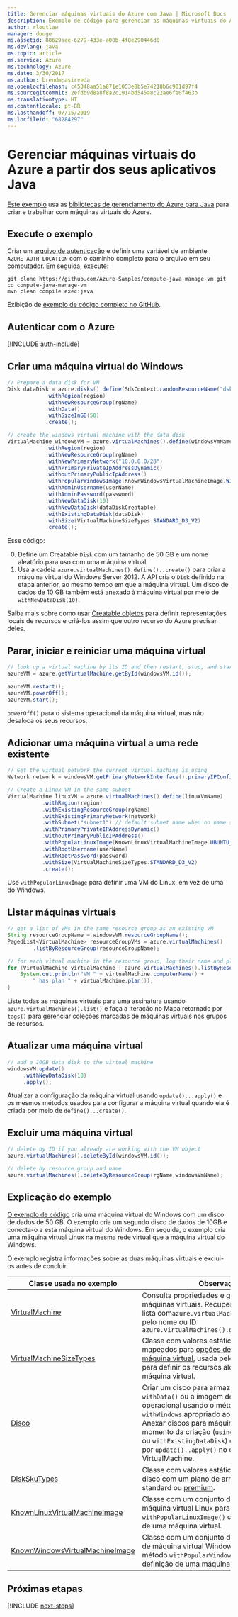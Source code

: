 ```yaml
---
title: Gerenciar máquinas virtuais do Azure com Java | Microsoft Docs
description: Exemplo de código para gerenciar as máquinas virtuais do Azure usando o SDK do Azure para Java
author: rloutlaw
manager: douge
ms.assetid: 88629aee-6279-433e-a08b-4f8e290446d0
ms.devlang: java
ms.topic: article
ms.service: Azure
ms.technology: Azure
ms.date: 3/30/2017
ms.author: brendm;asirveda
ms.openlocfilehash: c45348aa51a871e1053e0b5e74218b6c901d97f4
ms.sourcegitcommit: 2efdb9d8a8f8a2c1914bd545a8c22ae6fe0f463b
ms.translationtype: HT
ms.contentlocale: pt-BR
ms.lasthandoff: 07/15/2019
ms.locfileid: "68284297"
---
```

# <a name="manage-azure-virtual-machines-from-your-java-applications"></a>Gerenciar máquinas virtuais do Azure a partir dos seus aplicativos Java

[Este exemplo](https://github.com/Azure-Samples/compute-java-manage-vm/) usa as [bibliotecas de gerenciamento do Azure para Java](https://github.com/Azure/azure-sdk-for-java) para criar e trabalhar com máquinas virtuais do Azure.

## <a name="run-the-sample"></a>Execute o exemplo

Criar um [arquivo de autenticação](https://github.com/Azure/azure-sdk-for-java/blob/master/AUTH.md) e definir uma variável de ambiente `AZURE_AUTH_LOCATION` com o caminho completo para o arquivo em seu computador. Em seguida, execute:

```
git clone https://github.com/Azure-Samples/compute-java-manage-vm.git
cd compute-java-manage-vm
mvn clean compile exec:java
```

Exibição de [exemplo de código completo no GitHub](https://github.com/Azure-Samples/compute-java-manage-vm/blob/master/src/main/java/com/microsoft/azure/management/compute/samples/ManageVirtualMachine.java).

## <a name="authenticate-with-azure"></a>Autenticar com o Azure

[!INCLUDE [auth-include](includes/java-auth-include.md)]

## <a name="create-a-windows-virtual-machine"></a>Criar uma máquina virtual do Windows

```java
// Prepare a data disk for VM
Disk dataDisk = azure.disks().define(SdkContext.randomResourceName("dsk", 30))
            .withRegion(region)
            .withNewResourceGroup(rgName)
            .withData()
            .withSizeInGB(50)
            .create();

// create the windows virtual machine with the data disk            
VirtualMachine windowsVM = azure.virtualMachines().define(windowsVmName)
            .withRegion(region)
            .withNewResourceGroup(rgName)
            .withNewPrimaryNetwork("10.0.0.0/28")
            .withPrimaryPrivateIpAddressDynamic()
            .withoutPrimaryPublicIpAddress()
            .withPopularWindowsImage(KnownWindowsVirtualMachineImage.WINDOWS_SERVER_2012_R2_DATACENTER)
            .withAdminUsername(userName)
            .withAdminPassword(password)
            .withNewDataDisk(10)
            .withNewDataDisk(dataDiskCreatable)
            .withExistingDataDisk(dataDisk)
            .withSize(VirtualMachineSizeTypes.STANDARD_D3_V2)
            .create();
```

Esse código:   

0. Define um Creatable `Disk` com um tamanho de 50 GB e um nome aleatório para uso com uma máquina virtual.
0. Usa a cadeia `azure.virtualMachines().define()..create()` para criar a máquina virtual do Windows Server 2012. A API cria o `Disk` definido na etapa anterior, ao mesmo tempo em que a máquina virtual. Um disco de dados de 10 GB também está anexado à máquina virtual por meio de `withNewDataDisk(10)`.

Saiba mais sobre como usar [Creatable<T> objetos](java-sdk-azure-concepts.md#Creatables) para definir representações locais de recursos e criá-los assim que outro recurso do Azure precisar deles.

## <a name="stop-start-and-restart-a-virtual-machine"></a>Parar, iniciar e reiniciar uma máquina virtual

```java
// look up a virtual machine by its ID and then restart, stop, and start it
azureVM = azure.getVirtualMachine.getById(windowsVM.id());

azureVM.restart();
azureVM.powerOff();
azureVM.start();
```

`powerOff()` para o sistema operacional da máquina virtual, mas não desaloca os seus recursos.

## <a name="add-a-virtual-machine-to-an-existing-network"></a>Adicionar uma máquina virtual a uma rede existente

```java
// Get the virtual network the current virtual machine is using
Network network = windowsVM.getPrimaryNetworkInterface().primaryIPConfiguration().getNetwork();

// Create a Linux VM in the same subnet
VirtualMachine linuxVM = azure.virtualMachines().define(linuxVmName)
           .withRegion(region)
           .withExistingResourceGroup(rgName)
           .withExistingPrimaryNetwork(network)
           .withSubnet("subnet1") // default subnet name when no name specified at creation
           .withPrimaryPrivateIPAddressDynamic()
           .withoutPrimaryPublicIPAddress()
           .withPopularLinuxImage(KnownLinuxVirtualMachineImage.UBUNTU_SERVER_16_04_LTS)
           .withRootUsername(userName)
           .withRootPassword(password)
           .withSize(VirtualMachineSizeTypes.STANDARD_D3_V2)
           .create();
```

Use `withPopularLinuxImage` para definir uma VM do Linux, em vez de uma do Windows.


## <a name="list-virtual-machines"></a>Listar máquinas virtuais

```java
// get a list of VMs in the same resource group as an existing VM
String resourceGroupName = windowsVM.resourceGroupName();
PagedList<VirtualMachine> resourceGroupVMs = azure.virtualMachines()
        .listByResourceGroup(resourceGroupName); 

// for each vitual machine in the resource group, log their name and plan
for (VirtualMachine virtualMachine : azure.virtualMachines().listByResourceGroup(resourceGroupName)) {
    System.out.println("VM " + virtualMachine.computerName() + 
        " has plan " + virtualMachine.plan());
}
```

Liste todas as máquinas virtuais para uma assinatura usando `azure.virtualMachines().list()` e faça a iteração no Mapa retornado por `tags()` para gerenciar coleções marcadas de máquinas virtuais nos grupos de recursos.

## <a name="update-a-virtual-machine"></a>Atualizar uma máquina virtual

```java
// add a 10GB data disk to the virtual machine
windowsVM.update()
     .withNewDataDisk(10)
     .apply();
```

Atualizar a configuração da máquina virtual usando `update()...apply()` e os mesmos métodos usados para configurar a máquina virtual quando ela é criada por meio de `define()...create()`.

## <a name="delete-a-virtual-machine"></a>Excluir uma máquina virtual

```java
// delete by ID if you already are working with the VM object
azure.virtualMachines().deleteById(windowsVM.id());

// delete by resource group and name
azure.virtualMachines().deleteByResourceGroup(rgName,windowsVmName);
```

## <a name="sample-explanation"></a>Explicação do exemplo

[O exemplo de código](https://github.com/Azure-Samples/compute-java-manage-vm/blob/master/src/main/java/com/microsoft/azure/management/compute/samples/ManageVirtualMachine.java) cria uma máquina virtual do Windows com um disco de dados de 50 GB. O exemplo cria um segundo disco de dados de 10GB e conecta-o a esta máquina virtual do Windows.
Em seguida, o exemplo cria uma máquina virtual Linux na mesma rede virtual que a máquina virtual do Windows.

O exemplo registra informações sobre as duas máquinas virtuais e exclui-os antes de concluir.

| Classe usada no exemplo | Observações
|-------|-------|
| [VirtualMachine](https://docs.microsoft.com/java/api/com.microsoft.azure.management.compute._virtual_machine) | Consulta propriedades e gerencia o estado das máquinas virtuais. Recuperar em formato de lista com`azure.virtualMachines().list()` ou pelo nome ou ID `azure.virtualMachines().getByResourceGroup()`
| [VirtualMachineSizeTypes](https://docs.microsoft.com/java/api/com.microsoft.azure.management.compute._virtual_machine_size_types) | Classe com valores estáticos que são mapeados para [opções de tamanho de máquina virtual](https://azure.microsoft.com/pricing/details/virtual-machines/linux/), usada pelo método `withSize()` para definir os recursos alocados para a máquina virtual.
| [Disco](https://docs.microsoft.com/java/api/com.microsoft.azure.management.compute._disk) | Criar um disco para armazenar dados usando `withData()` ou a imagem do sistema operacional usando o método `withLinux` ou `withWindows` apropriado ao definir o disco. Anexar discos para máquinas virtuais no momento da criação (`using withNewDataDisk` ou `withExistingDataDisk`) ou após a criação por `update()..apply()` no objeto VirtualMachine.
| [DiskSkuTypes](https://docs.microsoft.com/java/api/com.microsoft.azure.management.compute._disk_sku_types) | Classe com valores estáticos para definir um disco com um plano de armazenamento standard ou [premium](https://docs.microsoft.com/azure/storage/storage-premium-storage).
| [KnownLinuxVirtualMachineImage](https://docs.microsoft.com/java/api/com.microsoft.azure.management.compute._known_linux_virtual_machine_image) | Classe com um conjunto de opções de máquina virtual Linux para uso com o método `withPopularLinuxImage()` durante a definição de uma máquina virtual.
| [KnownWindowsVirtualMachineImage](https://docs.microsoft.com/java/api/com.microsoft.azure.management.compute._known_windows_virtual_machine_image) | Classe com um conjunto de opções de imagem de máquina virtual Windows para uso com o método `withPopularWindowsImage()` durante a definição de uma máquina virtual.

## <a name="next-steps"></a>Próximas etapas

[!INCLUDE [next-steps](includes/java-next-steps.md)]